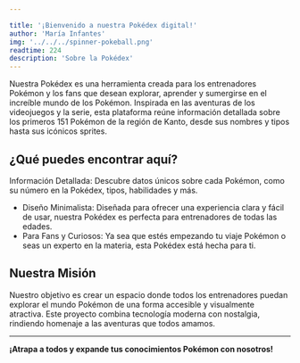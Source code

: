 ```yaml
---

title: '¡Bienvenido a nuestra Pokédex digital!'
author: 'María Infantes'
img: '../../../spinner-pokeball.png'
readtime: 224
description: 'Sobre la Pokédex'
---
```


Nuestra Pokédex es una herramienta creada para los entrenadores Pokémon y los fans que desean explorar, aprender y sumergirse en el increíble mundo de los Pokémon. Inspirada en las aventuras de los videojuegos y la serie, esta plataforma reúne información detallada sobre los primeros 151 Pokémon de la región de Kanto, desde sus nombres y tipos hasta sus icónicos sprites.

## ¿Qué puedes encontrar aquí?
Información Detallada: Descubre datos únicos sobre cada Pokémon, como su número en la Pokédex, tipos, habilidades y más.
- Diseño Minimalista: Diseñada para ofrecer una experiencia clara y fácil de usar, nuestra Pokédex es perfecta para entrenadores de todas las edades.
- Para Fans y Curiosos: Ya sea que estés empezando tu viaje Pokémon o seas un experto en la materia, esta Pokédex está hecha para ti.

## Nuestra Misión
Nuestro objetivo es crear un espacio donde todos los entrenadores puedan explorar el mundo Pokémon de una forma accesible y visualmente atractiva. Este proyecto combina tecnología moderna con nostalgia, rindiendo homenaje a las aventuras que todos amamos.

---------------------------------------

**¡Atrapa a todos y expande tus conocimientos Pokémon con nosotros!**